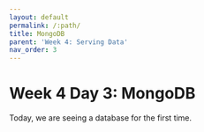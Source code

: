 ```yaml
---
layout: default
permalink: /:path/
title: MongoDB
parent: 'Week 4: Serving Data'
nav_order: 3
---
```


# Week 4 Day 3: MongoDB

Today, we are seeing a database for the first time.
